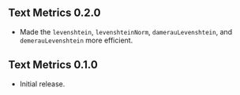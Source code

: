 ## Text Metrics 0.2.0

* Made the `levenshtein`, `levenshteinNorm`, `damerauLevenshtein`, and
  `demerauLevenshtein` more efficient.

## Text Metrics 0.1.0

* Initial release.
